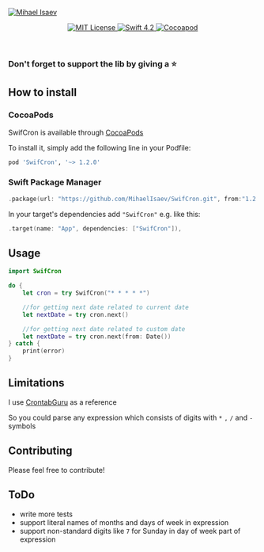 [![Mihael Isaev](https://user-images.githubusercontent.com/1272610/53910913-767d1580-406e-11e9-8ed6-f3025f193342.png)](http://mihaelisaev.com)

<p align="center">
    <a href="LICENSE">
        <img src="https://img.shields.io/badge/license-MIT-brightgreen.svg" alt="MIT License">
    </a>
    <a href="https://swift.org">
        <img src="https://img.shields.io/badge/swift-4.2-brightgreen.svg" alt="Swift 4.2">
    </a>
    <a href="https://cocoapods.org/pods/SwifCron">
        <img src="https://img.shields.io/cocoapods/v/SwifCron.svg" alt="Cocoapod">
    </a>
</p>

<br>

### Don't forget to support the lib by giving a ⭐️

## How to install

### CocoaPods

SwifCron is available through [CocoaPods](https://cocoapods.org)

To install it, simply add the following line in your Podfile:
```ruby
pod 'SwifCron', '~> 1.2.0'
```

### Swift Package Manager

```swift
.package(url: "https://github.com/MihaelIsaev/SwifCron.git", from:"1.2.0")
```
In your target's dependencies add `"SwifCron"` e.g. like this:
```swift
.target(name: "App", dependencies: ["SwifCron"]),
```

## Usage

```swift
import SwifCron

do {
    let cron = try SwifCron("* * * * *")

    //for getting next date related to current date
    let nextDate = try cron.next()

    //for getting next date related to custom date
    let nextDate = try cron.next(from: Date())
} catch {
    print(error)
}
```

## Limitations

I use [CrontabGuru](https://crontab.guru/) as a reference

So you could parse any expression which consists of digits with `*` `,` `/` and `-` symbols

## Contributing

Please feel free to contribute!

## ToDo

- write more tests
- support literal names of months and days of week in expression
- support non-standard digits like `7` for Sunday in day of week part of expression
